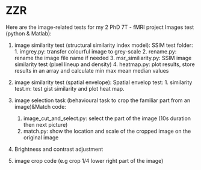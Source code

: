 # ZZR
Here are the image-related tests for my 2 PhD 7T - fMRI project 
Images test (python & Matlab):
1. image similarity test (structural similarity index model):
   SSIM test folder: 1. imgrey.py: transfer colourful image to grey-scale
                      2. rename.py: rename the image file name if needed
                       3. msr_similiarity.py: SSIM image similarity test (pixel lineup and density)
                         4. heatmap.py: plot results, store results in an array and calculate min max mean median values
2. image similarity test (spatial envelope):
   Spatial envelop test: 1. similarity test.m: test gist similarity and plot heat map.
    
3. image selection task (behavioural task to crop the familiar part from an image)&Match code:
   1. image_cut_and_select.py: select the part of the image (10s duration then next picture)
   2. match.py: show the location and scale of the cropped image on the original image 
5. Brightness and contrast adjustment 
6. image crop code (e.g crop 1/4 lower right part of the image)
